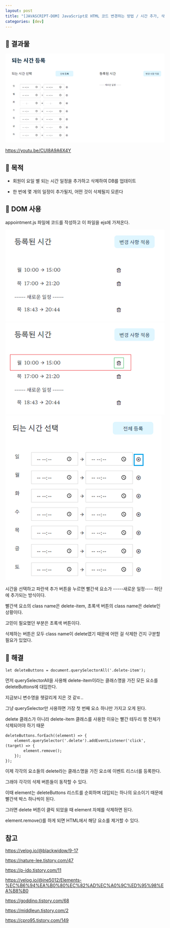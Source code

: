 ```yaml
---
layout: post
title: "[JAVASCRIPT-DOM] JavaScript로 HTML 코드 변경하는 방법 / 시간 추가, 삭제 - querySelector createElement remove"
categories: [dev]
---
```


## 🍞 결과물

<img src="../attachment/230703/window-2.PNG">

<https://youtu.be/CUI8A9A6X4Y>

## 🍞 목적

- 회원이 요일 별 되는 시간 일정을 추가하고 삭제하여 DB를 업데이트

- 한 번에 몇 개의 일정이 추가될지, 어떤 것이 삭제될지 모른다

## 🍞 DOM 사용

appointment.js 파일에 코드를 작성하고 이 파일을 ejs에 가져온다.

<img src="../attachment/230703/window.PNG">

<img src="../attachment/230703/window-1.PNG">

<img src="../attachment/230703/window-3.PNG">

시간을 선택하고 파란색 추가 버튼을 누르면 빨간색 요소가 -----새로운 일정---- 하단에 추가되는 방식이다.

빨간색 요소의 class name은 delete-item, 초록색 버튼의 class name은 delete인 상황이다.

고민이 필요했던 부분은 초록색 버튼이다.

삭제하는 버튼은 모두 class name이 delete였기 때문에 어떤 걸 삭제한 건지 구분할 필요가 있었다.

## 🍞 해결

```
let deleteButtons = document.querySelectorAll('.delete-item');
```

먼저 querySelectorAll을 사용해 delete-item이라는 클래스명을 가진 모든 요소를 deleteButtons에 대입한다.

지금보니 변수명을 헷갈리게 지은 것 같ㅌ..

그냥 querySelector만 사용하면 가장 첫 번째 요소 하나만 가지고 오게 된다.

delete 클래스가 아니라 delete-item 클래스를 사용한 이유는 빨간 테두리 행 전체가 삭제되어야 하기 때문

```
deleteButtons.forEach((element) => {
	element.querySelector('.delete').addEventListener('click', (target) => {
		element.remove();
	});
});
```

이제 각각의 요소들의 delete라는 클래스명을 가진 요소에 이벤트 리스너를 등록한다.

그래야 각각의 삭제 버튼들이 동작할 수 있다.

이때 element는 deleteButtons 리스트를 순회하며 대입되는 하나의 요소이기 때문에 빨간색 박스 하나씩이 된다.

그러면 delete 버튼이 클릭 되었을 때 element 자체를 삭제하면 된다.

element.remove()를 하게 되면 HTML에서 해당 요소를 제거할 수 있다.

## 참고

<https://velog.io/@blackwidow/9-17>

<https://nature-lee.tistory.com/47>

<https://p-ido.tistory.com/11>

<https://velog.io/@ine5012/Elements-%EC%B6%94%EA%B0%80%EC%82%AD%EC%A0%9C%ED%95%98%EA%B8%B0>

<https://goddino.tistory.com/68>

<https://middleun.tistory.com/2>

<https://cpro95.tistory.com/149>
